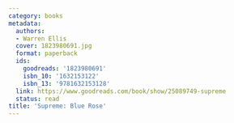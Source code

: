 ```yaml
---
category: books
metadata:
  authors:
  - Warren Ellis
  cover: 1823980691.jpg
  format: paperback
  ids:
    goodreads: '1823980691'
    isbn_10: '1632153122'
    isbn_13: '9781632153128'
  link: https://www.goodreads.com/book/show/25089749-supreme
  status: read
title: 'Supreme: Blue Rose'
---
```

